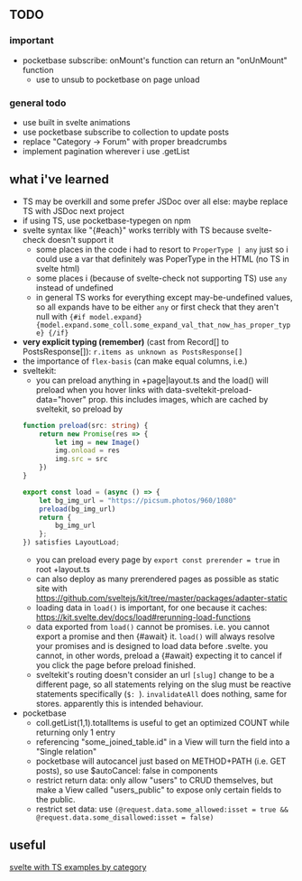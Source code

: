 ## TODO

### important
- pocketbase subscribe: onMount's function can return an "onUnMount" function
    - use to unsub to pocketbase on page unload

### general todo
- use built in svelte animations
- use pocketbase subscribe to collection to update posts
- replace "Category -> Forum" with proper breadcrumbs
- implement pagination wherever i use .getList

## what i've learned
- TS may be overkill and some prefer JSDoc over all else: maybe replace TS with JSDoc next project
- if using TS, use pocketbase-typegen on npm
- svelte syntax like "{#each}" works terribly with TS because svelte-check doesn't support it
    - some places in the code i had to resort to `ProperType | any` just so i could use a var that definitely was PoperType in the HTML (no TS in svelte html)
    - some places i (because of svelte-check not supporting TS) use `any` instead of undefined
    - in general TS works for everything except may-be-undefined values, so all expands have to be either `any` or first check that they aren't null with `{#if model.expand} {model.expand.some_coll.some_expand_val_that_now_has_proper_type} {/if}`
- **very explicit typing (remember)** (cast from Record[] to PostsResponse[]): `r.items as unknown as PostsResponse[]`
- the importance of `flex-basis` (can make equal columns, i.e.)
- sveltekit:
    - you can preload anything in +page|layout.ts and the load() will preload when you hover links with data-sveltekit-preload-data="hover" prop. this includes images, which are cached by sveltekit, so preload by 
    ```ts
    function preload(src: string) {
        return new Promise(res => {
            let img = new Image()
            img.onload = res
            img.src = src
        })
    }

    export const load = (async () => {
        let bg_img_url = "https://picsum.photos/960/1080"
        preload(bg_img_url)
        return {
            bg_img_url
        };
    }) satisfies LayoutLoad;
    ```
    - you can preload every page by `export const prerender = true` in root +layout.ts
    - can also deploy as many prerendered pages as possible as static site with https://github.com/sveltejs/kit/tree/master/packages/adapter-static
    - loading data in `load()` is important, for one because it caches: https://kit.svelte.dev/docs/load#rerunning-load-functions
    - data exported from `load()` cannot be promises. i.e. you cannot export a promise and then {#await} it. `load()` will always resolve your promises and is designed to load data before .svelte. you cannot, in other words, preload a {#await} expecting it to cancel if you click the page before preload finished.
    - sveltekit's routing doesn't consider an url `[slug]` change to be a different page, so all statements relying on the slug must be reactive statements specifically (`$: `). `invalidateAll` does nothing, same for stores. apparently this is intended behaviour. 
- pocketbase
    - coll.getList(1,1).totalItems is useful to get an optimized COUNT while returning only 1 entry
    - referencing "some_joined_table.id" in a View will turn the field into a "Single relation"
    - pocketbase will autocancel just based on METHOD+PATH (i.e. GET posts), so use $autoCancel: false in components
    - restrict return data: only allow "users" to CRUD themselves, but make a View called "users_public" to expose only certain fields to the public.
    - restrict set data: use `(@request.data.some_allowed:isset = true && @request.data.some_disallowed:isset = false)`

## useful

[svelte with TS examples by category](https://github.com/ivanhofer/sveltekit-typescript-showcase#svelte)
